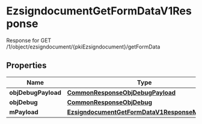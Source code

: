 

# EzsigndocumentGetFormDataV1Response

Response for GET /1/object/ezsigndocument/{pkiEzsigndocument}/getFormData

## Properties

| Name | Type | Description | Notes |
|------------ | ------------- | ------------- | -------------|
|**objDebugPayload** | [**CommonResponseObjDebugPayload**](CommonResponseObjDebugPayload.md) |  |  |
|**objDebug** | [**CommonResponseObjDebug**](CommonResponseObjDebug.md) |  |  [optional] |
|**mPayload** | [**EzsigndocumentGetFormDataV1ResponseMPayload**](EzsigndocumentGetFormDataV1ResponseMPayload.md) |  |  |



